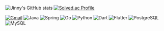 ![Jinny's GitHub stats](https://github-readme-stats.vercel.app/api?username=becooq81&show_icons=true&theme=radical) [![Solved.ac Profile](http://mazassumnida.wtf/api/v2/generate_badge?boj=becooq81)](https://solved.ac/becooq81/)


<a href="mailto:becooq81@gmail.com">![Gmail](https://img.shields.io/badge/Gmail-D14836?style=for-the-badge&logo=gmail&logoColor=white)</a>
![Java](https://img.shields.io/badge/Java-ED8B00?style=for-the-badge&logo=openjdk&logoColor=white)
![Spring](https://img.shields.io/badge/Spring-6DB33F?style=for-the-badge&logo=spring&logoColor=white)
![Go](https://img.shields.io/badge/Go-00ADD8?style=for-the-badge&logo=go&logoColor=white)
![Python](https://img.shields.io/badge/Python-3776AB?style=for-the-badge&logo=python&logoColor=white)
![Dart](https://img.shields.io/badge/Dart-0175C2?style=for-the-badge&logo=dart&logoColor=white)
![Flutter](https://img.shields.io/badge/Flutter-02569B?style=for-the-badge&logo=flutter&logoColor=white)
![PostgreSQL](https://img.shields.io/badge/PostgreSQL-316192?style=for-the-badge&logo=postgresql&logoColor=white)
![MySQL](https://img.shields.io/badge/MySQL-00000F?style=for-the-badge&logo=mysql&logoColor=white)
